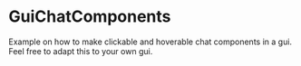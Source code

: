 # GuiChatComponents
Example on how to make clickable and hoverable chat components in a gui. Feel free to adapt this to your own gui.